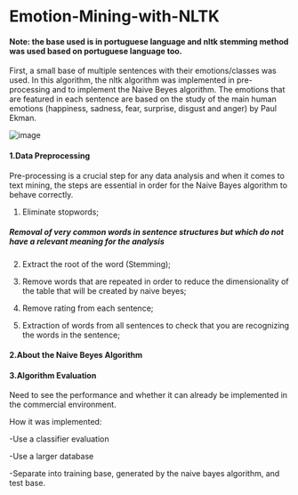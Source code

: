 # Emotion-Mining-with-NLTK
  
  #### Note: the base used is in portuguese language and nltk stemming method was used based on portuguese language too.
  First, a small base of multiple sentences with their emotions/classes was used. In this algorithm, the nltk algorithm was implemented in pre-processing and to  implement the Naive Beyes algorithm.
  The emotions that are featured in each sentence are based on the study of the main human emotions (happiness, sadness, fear, surprise, disgust and anger) by Paul Ekman.
  
  ![image](https://user-images.githubusercontent.com/124091702/227231876-db962b1f-8794-4dbf-8813-cc266b428d2e.png)



#### 1.Data Preprocessing
Pre-processing is a crucial step for any data analysis and when it comes to text mining, the steps are essential in order for the Naive Bayes algorithm to behave correctly.
  
  1) Eliminate stopwords;

##### Removal of very common words in sentence structures but which do not have a relevant meaning for the analysis
  
  2) Extract the root of the word (Stemming);

  3) Remove words that are repeated in order to reduce the dimensionality of the table that will be created by naive beyes;

  4) Remove rating from each sentence;

  5) Extraction of words from all sentences to check that you are recognizing the words in the sentence;
  
  
#### 2.About the Naive Beyes Algorithm

#### 3.Algorithm Evaluation

Need to see the performance and whether it can already be implemented in the commercial environment.

How it was implemented:

-Use a classifier evaluation

-Use a larger database

-Separate into training base, generated by the naive bayes algorithm, and test base.
